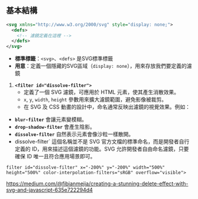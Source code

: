 

## 基本結構
```xml
<svg xmlns="http://www.w3.org/2000/svg" style="display: none;">
  <defs>
    <!-- 濾鏡定義在這裡 -->
  </defs>
</svg>
```

- **標準標籤**：`<svg>`、`<defs>` 是SVG標準標籤
- **用意**：定義一個隱藏的SVG區域（`display: none`），用來存放我們要定義的濾鏡


1. **`<filter id="dissolve-filter">`**  
   - 定義了一個 SVG 濾鏡，可應用於 HTML 元素，使其產生消散效果。  
   - `x`, `y`, `width`, `height` 參數用來擴大濾鏡範圍，避免影像被裁剪。
   - 在 SVG 及 CSS 動畫的設計中，命名通常反映出濾鏡的視覺效果。例如：
- **`blur-filter`** 會讓元素變模糊。
- **`drop-shadow-filter`** 會產生陰影。
- **`dissolve-filter`** 自然表示元素會像沙粒一樣散開。
- dissolve-filter` 這個名稱並不是 SVG 官方文檔的標準命名，而是開發者自行定義的 ID，用來描述這個濾鏡的功能。SVG 允許開發者自由命名濾鏡，只要確保 ID 唯一且符合應用場景即可。
  
```
filter id="dissolve-filter" x="-200%" y="-200%" width="500%" height="500%" color-interpolation-filters="sRGB" overflow="visible">
```

https://medium.com/@fibianmejia/creating-a-stunning-delete-effect-with-svg-and-javascript-635e722294d4
